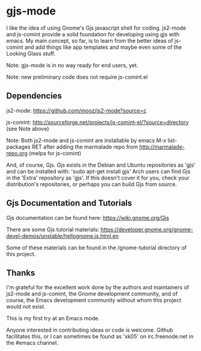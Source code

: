 gjs-mode
========

I like the idea of using Gnome's Gjs javascript shell for
coding. js2-mode and js-comint provide a solid foundation for
developing using gjs with emacs. My main concept, so far, is to learn
from the better ideas of js-comint and add things like app templates
and maybe even some of the Looking Glass stuff.

Note: gjs-mode is in no way ready for end users, yet.

Note: new preliminary code does not require js-comint.el

Dependencies
------------

js2-mode:   https://github.com/mooz/js2-mode?source=c
            
js-comint:  http://sourceforge.net/projects/js-comint-el/?source=directory
(see Note above)

Note: Both js2-mode and js-comint are installable by emacs M-x
      list-packages RET after adding the marmalade repo from
      http://marmalade-repo.org (melpa for js-comint)

And, of course, Gjs. Gjs exists in the Debian and Ubuntu repositories
as 'gjs' and can be installed with: 'sudo apt-get install gjs' Arch
users can find Gjs in the 'Extra' repository as 'gjs'. If this doesn't
cover it for you, check your distribution's repositories, or perhaps
you can build Gjs from source.

Gjs Documentation and Tutorials
-------------------------------

Gjs documentation can be found here: https://wiki.gnome.org/Gjs

There are some Gjs tutorial materials:
https://developer.gnome.org/gnome-devel-demos/unstable/hellognome.js.html.en

Some of these materials can be found in the /gnome-tutorial directory
of this project.

Thanks
------

I'm grateful for the excellent work done by the authors and
maintainers of js2-mode and js-comint, the Gnome development
community, and of course, the Emacs development community 
without whom this project would not exist.

This is my first try at an Emacs mode. 

Anyone interested in contributing ideas or code is welcome. Github
facilitates this, or I can sometimes be found as 'xk05' on
irc.freenode.net in the #emacs channel.
